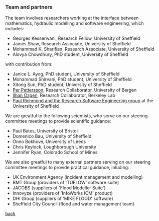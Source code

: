 
### Team and partners
The team involves researchers working at the interface between mathematics, hydraulic modelling and software engineering, which includes: 
- Georges Kesserwani, Research Fellow, University of Sheffield 
- James Shaw, Research Associate, University of Sheffield
- Mohammad K. Sharifian, Research Associate, University of Sheffield 
- Alovya Chowdhury, PhD student, University of Sheffield

with contribution from: 
- Janice L. Ayog, PhD student, University of Sheffield
- Mohammad Shirvani, PhD student, University of Sheffield
- Xitong Sun, PhD student, University of Sheffield
- [Per Pettersson](https://uni.no/en/staff/directory/per-pettersson/), Research Collaborator, University of Bergen
- [Ilhan Ozgen](https://eesa.lbl.gov/profiles/ilhan-ozgen/), Research Collaborator, Berkeley Lab
- [Paul Richmond and the Research Software Engineering group](https://rse.shef.ac.uk/) at the University of Sheffield

We are greatful to the following scientists, who serve on our steering committee meetings to provide scientific guidance:
- Paul Bates, University of Bristol
- Domenico Bau, University of Sheffield 
- Onno Bokhove, University of Leeds
- Chris Keylock, Loughborough University
- Jennifer Ryan, Colorado School of Mines 

We are also greatful to many external partners serving on our steering committee meetings to provide practical guidance, inluding:
- UK Environment Agency  (incident management and modelling)
- BMT Group (providers of 'TUFLOW' software suite)
- JACOBS (suppliers of 'Flood Modeller Suite')
- Innovyze (providers of 'InfoWorks ICM' product)
- DHI Group (suppliers of 'MIKE FLOOD' software)
- Sheffield City Council (flood and water management team)

[back](./)
